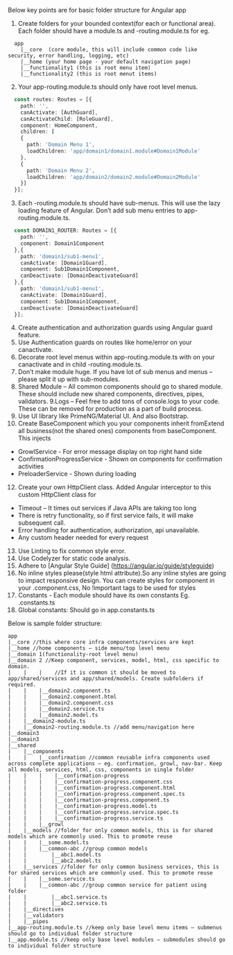 Below key points are for basic folder structure for Angular app
1. Create folders for your bounded context(for each <domain> or functional area). Each folder should have a <domain>module.ts and <domain>-routing.module.ts for 
eg. 
```
  app
    |__core  (core module, this will include common code like security, error handling, logging, etc) 
    |__home (your home page - your default navigation page)
    |__functionality1 (this is root menu item)
    |__functionality2 (this is root menut items)
```
2. Your app-routing.module.ts should only have root level menus.
  
```typescript
  const routes: Routes = [{
    path: '', 
    canActivate: [AuthGuard], 
    canActivateChild: [RoleGuard], 
    component: HomeComponent,
    children: [
    { 
      path: 'Domain Menu 1', 
      loadChildren: 'app/domain1/domain1.module#Domain1Module' 
    },
    { 
      path: 'Domain Menu 2', 
      loadChildren: 'app/domain2/domain2.module#Domain2Module' 
    }]
  }];
```  
  
3. Each <domain>-routing.module.ts should have sub-menus. This will use the lazy loading feature of Angular. Don’t add sub menu entries 
to app-routing.module.ts.
  
```typescript
  const DOMAIN1_ROUTER: Routes = [{ 
    path: '', 
    component: Domain1Component 
  },{ 
    path: 'domain1/sub1-menu1', 
    canActivate: [Domain1Guard], 
    component: Sub1Domain1Component, 
    canDeactivate: [DomainDeactivateGuard] 
  },{ 
    path: 'domain1/sub1-menu1', 
    canActivate: [Domain1Guard], 
    component: Sub1Domain1Component, 
    canDeactivate: [DomainDeactivateGuard] 
  }];
```  
4. Create authentication and authorization guards using Angular guard feature.
5. Use Authentication guards on routes like home/error on your canactivate.
6. Decorate root level menus within app-routing.module.ts with on your canactivate and in child <domain>-routing.module.ts.
7. Don’t make module huge. If you have lot of sub menus and menus – please split it up with sub-modules.
8. Shared Module – All common components should go to shared module. These should include new shared components, directives, pipes, 
validators.
9.Logs – Feel free to add tons of console.logs to your code. These can be removed for production as a part of build process.
12. Use UI library like PrimeNG/Material UI. And also Bootstrap.
11. Create BaseComponent which you your components inherit fromExtend all business(not the shared ones) components from baseComponent. 
This injects 
  * GrowlService - For error message display on top right hand side
  * ConfirmationProgressService - Shown on components for confirmation activities 
  * PreloaderService - Shown during loading
12. Create your own HttpClient class. Added Angular interceptor to this custom HttpClient class for 
  * Timeout – It times out services if Java APIs are taking too long
  * There is retry functionality, so if first service fails, it will make subsequent call.
  * Error handling for authentication, authorization, api unavailable.
  * Any custom header needed for every request
13. Use Linting to fix common style error.
14. Use Codelyzer for static code analysis.
15. Adhere to [Angular Style Guide] (https://angular.io/guide/styleguide)
16. No inline styles please(style html attribute).So any inline styles are going to impact responsive design. You can create styles 
for component in your .component.css, No !important tags to be used for styles
17. Constants - Each module should have its own constants Eg. <domain>.constants.ts
18. Global constants: Should go in app.constants.ts

Below is sample folder structure:

```
app
|__core //this where core infra components/services are kept
|__home //home components – side menu/top level menu
|__domain 1(functionality-root level menu)
|__domain 2 //Keep component, services, model, html, css specific to domain. 
|    |    |    //If it is common it should be moved to app/shared/services and app/shared/models. Create subfolders if required.
|    |    |__domain2.component.ts
|    |    |__domain2.component.html            
|    |    |__domain2.component.css
|    |    |__domain2.service.ts
|    |    |__domain2.model.ts
|    |__domain2-module.ts 
|    |__domain2-routing.module.ts //add menu/navigation here
|__domain3
|__domain3
|__shared
|    |__components 
|    |    |__confirmation //common reusable infra components used across complete applications – eg. confirmation, growl, nav-bar. Keep all models, services, html, css, components in single folder
|    |    |    |__confirmation-progress
|    |    |    |__confirmation-progress.component.css
|    |    |    |__confirmation-progress.component.html
|    |    |    |__confirmation-progress.component.spec.ts
|    |    |    |__confirmation-progress.component.ts
|    |    |    |__confirmation-progress.model.ts
|    |    |    |__confirmation-progress.service.spec.ts
|    |    |    |__confirmation-progress.service.ts
|    |    |__growl
|    |__models //folder for only common models, this is for shared models which are commonly used. This to promote reuse
|    |    |__some.model.ts 
|    |    |__common-abc //group common models  
|    |        |__abc1.model.ts
|    |        |__abc2.model.ts       
|    |__services //folder for only common business services, this is for shared services which are commonly used. This to promote reuse
|    |    |__some.service.ts           
|    |    |__common-abc //group common service for patient using folder  
|    |        |__abc1.service.ts
|    |        |__abc2.service.ts     
|    |__directives
|    |__validators
|    |__pipes
|__app-routing.module.ts //keep only base level menu items – submenus should go to individual folder structure
|__app.module.ts //keep only base level modules – submodules should go to individual folder structure   
```

